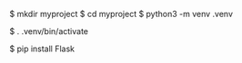 <!-- https://flask.palletsprojects.com/en/3.0.x/installation/ -->

$ mkdir myproject
$ cd myproject
$ python3 -m venv .venv

$ . .venv/bin/activate

$ pip install Flask

